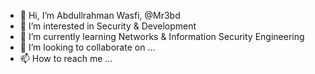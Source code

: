 - 👋 Hi, I’m Abdullrahman Wasfi, @Mr3bd
- 👀 I’m interested in Security & Development
- 🌱 I’m currently learning Networks & Information Security Engineering
- 💞️ I’m looking to collaborate on ...
- 📫 How to reach me ...

<!---
Mr3bd/Mr3bd is a ✨ special ✨ repository because its `README.md` (this file) appears on your GitHub profile.
You can click the Preview link to take a look at your changes.
--->
